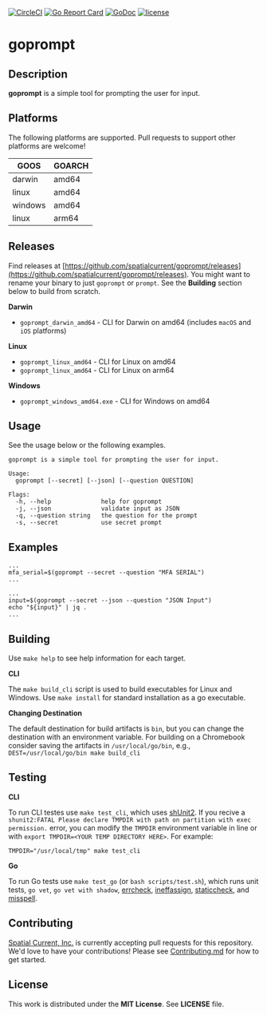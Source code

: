 [![CircleCI](https://circleci.com/gh/spatialcurrent/goprompt/tree/master.svg?style=svg)](https://circleci.com/gh/spatialcurrent/goprompt/tree/master) [![Go Report Card](https://goreportcard.com/badge/spatialcurrent/goprompt)](https://goreportcard.com/report/spatialcurrent/goprompt)  [![GoDoc](https://godoc.org/github.com/spatialcurrent/goprompt?status.svg)](https://godoc.org/github.com/spatialcurrent/goprompt) [![license](http://img.shields.io/badge/license-MIT-red.svg?style=flat)](https://github.com/spatialcurrent/goprompt/blob/master/LICENSE)

# goprompt

## Description

**goprompt** is a simple tool for prompting the user for input.

## Platforms

The following platforms are supported.  Pull requests to support other platforms are welcome!

| GOOS | GOARCH |
| ---- | ------ |
| darwin | amd64 |
| linux | amd64 |
| windows | amd64 |
| linux | arm64 |

## Releases

Find releases at [https://github.com/spatialcurrent/goprompt/releases](https://github.com/spatialcurrent/goprompt/releases).  You might want to rename your binary to just `goprompt` or `prompt`.  See the **Building** section below to build from scratch.

**Darwin**

- `goprompt_darwin_amd64` - CLI for Darwin on amd64 (includes `macOS` and `iOS` platforms)

**Linux**

- `goprompt_linux_amd64` - CLI for Linux on amd64
- `goprompt_linux_amd64` - CLI for Linux on arm64

**Windows**

- `goprompt_windows_amd64.exe` - CLI for Windows on amd64

## Usage

See the usage below or the following examples.

```shell
goprompt is a simple tool for prompting the user for input.

Usage:
  goprompt [--secret] [--json] [--question QUESTION]

Flags:
  -h, --help              help for goprompt
  -j, --json              validate input as JSON
  -q, --question string   the question for the prompt
  -s, --secret            use secret prompt
```

## Examples

```shell
...
mfa_serial=$(goprompt --secret --question "MFA SERIAL")
...
```

```shell
...
input=$(goprompt --secret --json --question "JSON Input")
echo "${input}" | jq .
...
```

## Building

Use `make help` to see help information for each target.

**CLI**

The `make build_cli` script is used to build executables for Linux and Windows.  Use `make install` for standard installation as a go executable.

**Changing Destination**

The default destination for build artifacts is `bin`, but you can change the destination with an environment variable.  For building on a Chromebook consider saving the artifacts in `/usr/local/go/bin`, e.g., `DEST=/usr/local/go/bin make build_cli`

## Testing

**CLI**

To run CLI testes use `make test_cli`, which uses [shUnit2](https://github.com/kward/shunit2).  If you recive a `shunit2:FATAL Please declare TMPDIR with path on partition with exec permission.` error, you can modify the `TMPDIR` environment variable in line or with `export TMPDIR=<YOUR TEMP DIRECTORY HERE>`. For example:

```
TMPDIR="/usr/local/tmp" make test_cli
```

**Go**

To run Go tests use `make test_go` (or `bash scripts/test.sh`), which runs unit tests, `go vet`, `go vet with shadow`, [errcheck](https://github.com/kisielk/errcheck), [ineffassign](https://github.com/gordonklaus/ineffassign), [staticcheck](https://staticcheck.io/), and [misspell](https://github.com/client9/misspell).

## Contributing

[Spatial Current, Inc.](https://spatialcurrent.io) is currently accepting pull requests for this repository.  We'd love to have your contributions!  Please see [Contributing.md](https://github.com/spatialcurrent/goprompt/blob/master/CONTRIBUTING.md) for how to get started.

## License

This work is distributed under the **MIT License**.  See **LICENSE** file.

